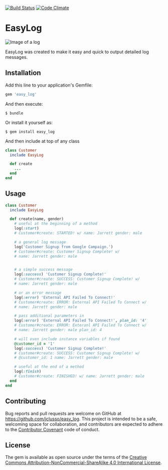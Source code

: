 [![Build Status](https://travis-ci.org/jclusso/easy_log.svg)](https://travis-ci.org/jclusso/easy_log)
[![Code Climate](https://codeclimate.com/github/jclusso/easy_log/badges/gpa.svg)](https://codeclimate.com/github/jclusso/easy_log)
# EasyLog

![Image of a log](http://i.imgur.com/AqsbKBs.png "Image of a log")

EasyLog was created to make it easy and quick to output detailed log messages.

## Installation

Add this line to your application's Gemfile:

```ruby
gem 'easy_log'
```

And then execute:

    $ bundle

Or install it yourself as:

    $ gem install easy_log

And then include at top of any class
```ruby
class Customer
  include EasyLog

  def create
    ...
  end
end
```

## Usage

```ruby
class Customer
  include EasyLog

  def create(name, gender)
    # useful at the beginning of a method
    log(:start)
    # Customer#create: STARTED! w/ name: Jarrett gender: male

    # a general log message
    log('Customer Signup from Google Campaign.')
    # Customer#create: Customer Signup Complete! w/
    # name: Jarrett gender: male


    # a simple success message
    log(:success) 'Customer Signup Complete!'
    # Customer#create: SUCCESS: Customer Signup Complete! w/
    # name: Jarrett gender: male

    # or an error message
    log(:error) 'External API Failed To Connect!'
    # Customer#create: ERROR: External API Failed To Connect w/
    # name: Jarrett gender: male

    # pass additional parameters in
    log(:error) 'External API Failed To Connect!', plan_id: '4'
    # Customer#create: ERROR: Exteranl API Failed To Connect w/
    # name: Jarrett gender: male plan_id: 4

    # will even include instance variables if found
    @customer_id = '1'
    log(:success) 'Customer Signup Complete!'
    # Customer#create: SUCCESS: Customer Signup Complete! w/
    # @customer_id: 1 name: Jarrett gender: male

    # useful at the end of a method
    log(:finish)
    # Customer#create: FINISHED! w/ name: Jarrett gender: male
  end
end
```

## Contributing

Bug reports and pull requests are welcome on GitHub at https://github.com/jclusso/easy_log. This project is intended to be a safe, welcoming space for collaboration, and contributors are expected to adhere to the [Contributor Covenant](contributor-covenant.org) code of conduct.


## License

The gem is available as open source under the terms of the [Creative Commons Attribution-NonCommercial-ShareAlike 4.0 International License](https://creativecommons.org/licenses/by-nc-sa/4.0/).
